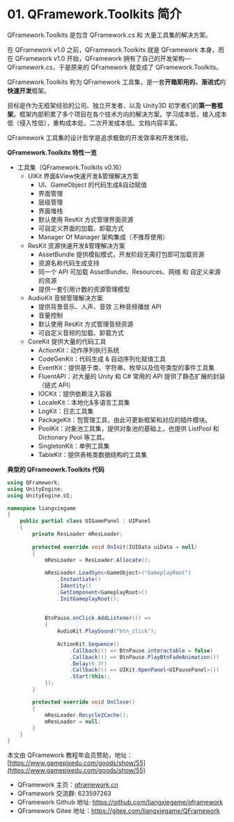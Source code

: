 ﻿# 01. QFramework.Toolkits 简介

QFramework.Toolkits 是包含 QFramework.cs 和 大量工具集的解决方案。

在 QFramework v1.0 之前，QFramework.Toolkits 就是 QFramework 本身，而在 QFramework v1.0 开始，QFramework 拥有了自己的开发架构—QFramework.cs，于是原来的 QFramework 就变成了 QFramework.Toolkits。

QFramework.Toolkits 称为 QFramework 工具集，是一套**开箱即用的、渐进式**的**快速开发**框架。

目标是作为无框架经验的公司、独立开发者、以及 Unity3D 初学者们的**第一套框架**。框架内部积累了多个项目在各个技术方向的解决方案。学习成本低，接入成本低（侵入性低），重构成本低，二次开发成本低。文档内容丰富。

QFramework 工具集的设计哲学是追求极致的开发效率和开发体验。

**QFramework.Toolkits 特性一览**

* 工具集（QFramework.Toolkits v0.16）
    * UIKit 界面&View快速开发&管理解决方案
        * UI、GameObject 的代码生成&自动赋值
        * 界面管理
        * 层级管理
        * 界面堆栈
        * 默认使用 ResKit 方式管理界面资源
        * 可自定义界面的加载、卸载方式
        * Manager Of Manager 架构集成（不推荐使用）
    * ResKit 资源快速开发&管理解决方案
        * AssetBundle 提供模拟模式，开发阶段无需打包即可加载资源
        * 资源名称代码生成支持
        * 同一个 API 可加载 AssetBundle、Resources、网络 和 自定义来源的资源
        * 提供一套引用计数的资源管理模型
    * AudioKit 音频管理解决方案
        * 提供背景音乐、人声、音效 三种音频播放 API
        * 音量控制
        * 默认使用 ResKit 方式管理音频资源
        * 可自定义音频的加载、卸载方式
    * CoreKit 提供大量的代码工具
        * ActionKit：动作序列执行系统
        * CodeGenKit：代码生成 & 自动序列化赋值工具
        * EventKit：提供基于类、字符串、枚举以及信号类型的事件工具集
        * FluentAPI：对大量的 Unity 和 C# 常用的 API 提供了静态扩展的封装（链式 API）
        * IOCKit：提供依赖注入容器
        * LocaleKit：本地化&多语言工具集
        * LogKit：日志工具集
        * PackageKit：包管理工具，由此可更新框架和对应的插件模块。
        * PoolKit：对象池工具集，提供对象池的基础上，也提供 ListPool 和 Dictionary Pool 等工具。
        * SingletonKit：单例工具集
        * TableKit：提供表格类数据结构的工具集


**典型的 QFrameowrk.Toolkits 代码**

```csharp
using QFramework;
using UnityEngine;
using UnityEngine.UI;

namespace liangxiegame
{
    public partial class UIGamePanel : UIPanel
    {
        private ResLoader mResLoader;
        
        protected override void OnInit(IUIData uiData = null)
        {
            mResLoader = ResLoader.Allocate();
            
            mResLoader.LoadSync<GameObject>("GameplayRoot")
                .Instantiate()
                .Identity()
                .GetComponent<GameplayRoot>()
                .InitGameplayRoot();
            
            
            BtnPause.onClick.AddListener(() =>
            {
                AudioKit.PlaySound("btn_click");
                
                ActionKit.Sequence()
                    .Callback(() => BtnPause.interactable = false)
                    .Callback(() => BtnPause.PlayBtnFadeAnimation())
                    .Delay(0.3f)
                    .Callback(() => UIKit.OpenPanel<UIPausePanel>())
                    .Start(this);
            });
        }

        protected override void OnClose()
        {
            mResLoader.Recycle2Cache();
            mResLoader = null;
        }
    }
}
```

本文由 QFramework 教程年会员赞助，地址：[https://www.gamepixedu.com/goods/show/55](https://www.gamepixedu.com/goods/show/55)

* QFramework 主页：[qframework.cn](https://qframework.cn)
* QFramework 交流群: 623597263
* QFramework Github 地址: <https://github.com/liangxiegame/qframework>
* QFramework Gitee 地址：<https://gitee.com/liangxiegame/QFramework>